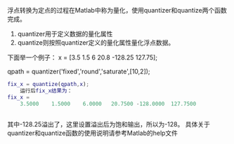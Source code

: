 浮点转换为定点的过程在Matlab中称为量化，使用quantizer和quantize两个函数完成。

1. quantizer用于定义数据的量化属性
2. quantize则按照quantizer定义的量化属性量化浮点数据。
    
下面举一个例子：
x = [3.5 1.5 6 20.8 -128.25 127.75];

qpath = quantizer('fixed','round','saturate',[10,2]);
``` matlab
fix_x = quantize(qpath,x);
    运行后fix_x结果为：
fix_x =
    3.5000    1.5000    6.0000   20.7500 -128.0000  127.7500
    
```

其中-128.25溢出了，这里设置溢出后为饱和输出，所以为-128。
具体关于quantizer和quantize函数的使用说明请参考Matlab的help文件

